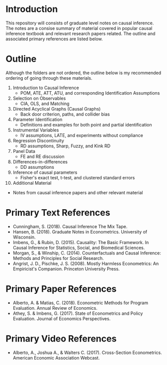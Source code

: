 # Introduction 
This repository will consists of graduate level notes on causal inference. The notes are a consise summary of material covered in popular causal inference textbook and relevant research papers related. The outline and associated primary references are listed below.

# Outline
Although the folders are not ordered, the outline below is my recommended ordering of going through these materials.

1. Introduction to Causal Inference
   * POM, ATE, ATT, ATU, and corresponding Identification Assumptions
2. Selection on Observables
   * CIA, OLS, and Matching
3. Directed Acyclical Graphs (Causal Graphs)
   * Back door criterion, paths, and collider bias
4. Parameter Identification 
   * Definitions and examples for both point and partial identification
5. Instrumental Variables
   * IV assumptions, LATE, and experiments without compliance
6. Regression Discontinuity
   * RD assumptions, Sharp, Fuzzy, and Kink RD
7. Panel Data
   * FE and RE discussion
8. Differences-in-differences
   * DD assumptions
9. Inference of causal parameters
   * Fisher's exact test, t-test, and clustered standard errors
10. Additional Material
   * Notes from causal inference papers and other relevant material


# Primary Text References
- Cunningham, S. (2018). Causal Inference The Mix Tape. 
- Hansen, B. (2018). Graduate Notes in Econometrics. University of Wisconsin.  
- Imbens, G., & Rubin, D. (2015). Causality: The Basic Framework. In Causal Inference for Statistics, Social, and Biomedical Sciences.  
- Morgan, S., & Winship, C. (2014). Counterfactuals and Causal Inference: Methods and Principles for Social Research.
- Angrist, J. D., Pischke, J. S. (2008). Mostly Harmless Econometrics: An Empiricist's Companion. Princeton University Press. 

# Primary Paper References
- Alberto, A. & Matias, C. (2018). Econometric Methods for Program Evaluation. Annual Review of Economics. 
- Athey, S. & Imbens, G. (2017). State of Econometrics and Policy Evaluation. Journal of Economics Perspectives. 

# Primary Video References
- Alberto, A., Joshua A., & Walters C. (2017). Cross-Section Econometrics. American Economic Association Webcast.
